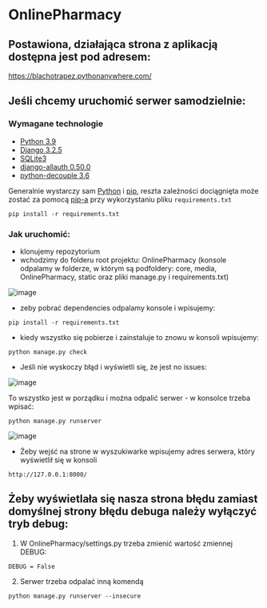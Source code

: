 # OnlinePharmacy

## Postawiona, działająca strona z aplikacją dostępna jest pod adresem:
https://blachotrapez.pythonanywhere.com/

## Jeśli chcemy uruchomić serwer samodzielnie: 
### Wymagane technologie
- [Python 3.9](https://www.python.org/downloads/release/python-390/)
- [Django 3.2.5](https://pypi.org/project/Django/3.2.5/)
- [SQLite3](https://www.sqlite.org/index.html)
- [django-allauth 0.50.0](https://django-allauth.readthedocs.io/en/latest/installation.html)
- [python-decouple 3.6](https://pypi.org/project/python-decouple/3.6)

Generalnie wystarczy sam [Python](https://www.python.org/) i [pip](https://pypi.org/project/pip/), reszta zależności dociągnięta może zostać za pomocą [pip-a](https://pypi.org/project/pip/) przy wykorzystaniu pliku `requirements.txt`
```
pip install -r requirements.txt
```

### Jak uruchomić:
- klonujemy repozytorium
- wchodzimy do folderu root projektu: OnlinePharmacy (konsole odpalamy w folderze, w którym są podfoldery: core, media, OnlinePharmacy, static oraz pliki manage.py i requirements.txt)

![image](https://user-images.githubusercontent.com/62251572/170886277-42ad4996-c7b1-4d9f-b3ad-9597c2511730.png)

- zeby pobrać dependencies odpalamy konsole i wpisujemy:
```
pip install -r requirements.txt
```
- kiedy wszystko się pobierze i zainstaluje to znowu w konsoli wpisujemy:
```
python manage.py check
```  
- Jeśli nie wyskoczy błąd i wyświetli się, że jest no issues:

![image](https://user-images.githubusercontent.com/62251572/170886440-b6ab56bb-87d2-4fc6-892f-769be7066947.png)

To wszystko jest w porządku i można odpalić serwer - w konsolce trzeba wpisać:
```
python manage.py runserver
```
![image](https://user-images.githubusercontent.com/62251572/170886535-a6527acd-bfe9-4699-a359-85449b2d3b5f.png)

- Żeby wejść na strone w wyszukiwarke wpisujemy adres serwera, który wyświetlił się w konsoli
```
http://127.0.0.1:8000/
```

## Żeby wyświetlała się nasza strona błędu zamiast domyślnej strony błędu debuga należy wyłączyć tryb debug:
1. W OnlinePharmacy/settings.py trzeba zmienić wartość zmiennej DEBUG:
```
DEBUG = False
```
2. Serwer trzeba odpalać inną komendą
```
python manage.py runserver --insecure
```

